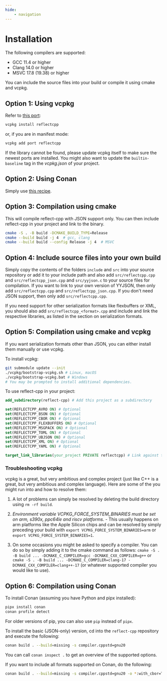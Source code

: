 ```yaml
---
hide:
    - navigation
---
```


# Installation

The following compilers are supported:
- GCC 11.4 or higher
- Clang 14.0 or higher
- MSVC 17.8 (19.38) or higher

You can include the source files into your build or compile it using cmake and vcpkg.

## Option 1: Using vcpkg

Refer to [this port](https://vcpkg.io/en/package/reflectcpp):

```bash
vcpkg install reflectcpp
```

or, if you are in manifest mode:

```bash
vcpkg add port reflectcpp
```

If the library cannot be found, please update vcpkg itself to make sure the newest ports are installed. You
might also want to update the `builtin-baseline` tag in the *vcpkg.json* of your project.

## Option 2: Using Conan

Simply use [this recipe](https://conan.io/center/recipes/reflect-cpp).

## Option 3: Compilation using cmake

This will compile reflect-cpp with JSON support only. You can then include reflect-cpp in your project and link to the binary.

```bash
cmake -S . -B build -DCMAKE_BUILD_TYPE=Release
cmake --build build -j 4  # gcc, clang
cmake --build build --config Release -j 4  # MSVC
```

## Option 4: Include source files into your own build

Simply copy the contents of the folders `include` and `src` into your source repository or add it to your include path and also add `src/reflectcpp.cpp` and `src/reflectcpp_json.cpp` and `src/yyjson.c` to your source files for compilation.
If you want to link to your own version of YYJSON, then only add `src/reflectcpp.cpp` and `src/reflectcpp_json.cpp`. If you don't need JSON support, then only add `src/reflectcpp.cpp`.

If you need support for other serialization formats like flexbuffers or XML, you should also add `src/reflectcpp_<format>.cpp` and include and link the respective libraries, as listed in the section on serialization formats.

## Option 5: Compilation using cmake and vcpkg

If you want serialization formats other than JSON, you can either install them manually or use vcpkg.

To install vcpkg:

```bash
git submodule update --init
./vcpkg/bootstrap-vcpkg.sh # Linux, macOS
./vcpkg/bootstrap-vcpkg.bat # Windows
# You may be prompted to install additional dependencies.
```

To use reflect-cpp in your project:

```cmake
add_subdirectory(reflect-cpp) # Add this project as a subdirectory

set(REFLECTCPP_AVRO ON) # Optional
set(REFLECTCPP_BSON ON) # Optional
set(REFLECTCPP_CBOR ON) # Optional
set(REFLECTCPP_FLEXBUFFERS ON) # Optional
set(REFLECTCPP_MSGPACK ON) # Optional
set(REFLECTCPP_TOML ON) # Optional
set(REFLECTCPP_UBJSON ON) # Optional
set(REFLECTCPP_XML ON) # Optional
set(REFLECTCPP_YAML ON) # Optional

target_link_libraries(your_project PRIVATE reflectcpp) # Link against the library
```

### Troubleshooting vcpkg

vcpkg is a great, but very ambitious and complex project (just like C++ is a great, but very ambitious and complex language). Here are some of the you might run into and how to resolve them:

1. A lot of problems can simply be resolved by deleting the build directory using `rm -rf build`.

2. *Environment variable VCPKG_FORCE_SYSTEM_BINARIES must be set on arm, s390x, ppc64le and riscv platforms.* - This usually happens on arm platforms like the Apple Silicon chips and can be resolved by simply preceding your build with `export VCPKG_FORCE_SYSTEM_BINARIES=arm` or `export VCPKG_FORCE_SYSTEM_BINARIES=1`.

3. On some occasions you might be asked to specify a compiler. You can do so by simply adding it to the cmake command as follows: `cmake -S . -B build ... -DCMAKE_C_COMPILER=gcc -DCMAKE_CXX_COMPILER=g++` or `cmake -S . -B build ... -DCMAKE_C_COMPILER=clang-17 -DCMAKE_CXX_COMPILER=clang++-17` (or whatever supported compiler you would like to use).

## Option 6: Compilation using Conan

To install Conan (assuming you have Python and pipx installed):

```bash
pipx install conan
conan profile detect
```

For older versions of pip, you can also use `pip` instead of `pipx`.

To install the basic (JSON-only) version, cd into the `reflect-cpp`
repository and execute the following:

```bash
conan build . --build=missing -s compiler.cppstd=gnu20
```

You can call `conan inspect .` to get an overview of the supported options.

If you want to include all formats supported on Conan, do the following:

```bash
conan build . --build=missing -s compiler.cppstd=gnu20 -o *:with_cbor=True -o *:with_flatbuffers=True -o *:with_msgpack=True -o *:with_toml=True -o *:with_ubjson=True -o *:with_xml=True -o *:with_yaml=True
```
